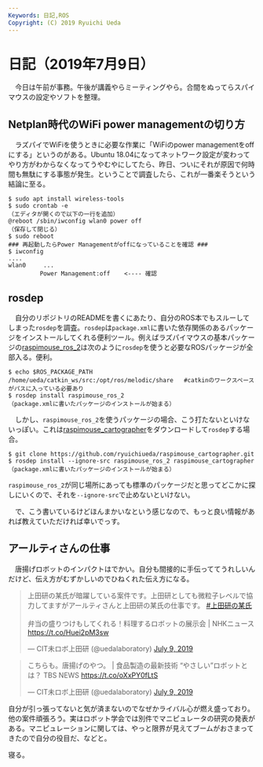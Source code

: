 ```yaml
---
Keywords: 日記,ROS
Copyright: (C) 2019 Ryuichi Ueda
---
```


# 日記（2019年7月9日）

　今日は午前が事務。午後が講義やらミーティングやら。合間をぬってらスパイマウスの設定やソフトを整理。

## Netplan時代のWiFi power managementの切り方

　ラズパイでWiFiを使うときに必要な作業に「WiFiのpower managementをoffにする」というのがある。Ubuntu 18.04になってネットワーク設定が変わってやり方がわからなくなってうやむやにしてたら、昨日、ついにそれが原因で何時間も無駄にする事態が発生。ということで調査したら、これが一番楽そうという結論に至る。

```
$ sudo apt install wireless-tools
$ sudo crontab -e
（エディタが開くので以下の一行を追加）
@reboot /sbin/iwconfig wlan0 power off
（保存して閉じる）
$ sudo reboot
### 再起動したらPower Managementがoffになっていることを確認 ###
$ iwconfig
....
wlan0     ...
         Power Management:off    <---- 確認
```

## rosdep

　自分のリポジトリのREADMEを書くにあたり、自分のROS本でもスルーしてしまった`rosdep`を調査。`rosdep`は`package.xml`に書いた依存関係のあるパッケージをインストールしてくれる便利ツール。例えばラズパイマウスの基本パッケージの[raspimouse_ros_2](https://github.com/ryuichiueda/raspimouse_ros_2)は次のように`rosdep`を使うと必要なROSパッケージが全部入る。便利。

```
$ echo $ROS_PACKAGE_PATH
/home/ueda/catkin_ws/src:/opt/ros/melodic/share   #catkinのワークスペースがパスに入っている必要あり
$ rosdep install raspimouse_ros_2
（package.xmlに書いたパッケージのインストールが始まる）
```

　しかし、`raspimouse_ros_2`を使うパッケージの場合、こう打たないといけないっぽい。これは[raspimouse_cartographer](https://github.com/ryuichiueda/raspimouse_cartographer)をダウンロードして`rosdep`する場合。


```
$ git clone https://github.com/ryuichiueda/raspimouse_cartographer.git
$ rosdep install --ignore-src raspimouse_ros_2 raspimouse_cartographer
（package.xmlに書いたパッケージのインストールが始まる）
```

`raspimouse_ros_2`が同じ場所にあっても標準のパッケージだと思ってどこかに探しにいくので、それを`--ignore-src`で止めないといけない。

　で、こう書いているけどほんまかいなという感じなので、もっと良い情報があれば教えていただければ幸いでっす。

## アールティさんの仕事

　唐揚げロボットのインパクトはでかい。自分も間接的に手伝っててうれしいんだけど、伝え方がむずかしいのでひねくれた伝え方になる。

<blockquote class="twitter-tweet" data-partner="tweetdeck"><p lang="ja" dir="ltr">上田研の某氏が暗躍している案件です。上田研としても微粒子レベルで協力してますがアールティさんと上田研の某氏の仕事です。 <a href="https://twitter.com/hashtag/%E4%B8%8A%E7%94%B0%E7%A0%94%E3%81%AE%E6%9F%90%E6%B0%8F?src=hash&amp;ref_src=twsrc%5Etfw">#上田研の某氏</a><br><br>弁当の盛りつけもしてくれる！料理するロボットの展示会 | NHKニュース   <a href="https://t.co/Huei2pM3sw">https://t.co/Huei2pM3sw</a></p>&mdash; CIT未ロボ上田研 (@uedalaboratory) <a href="https://twitter.com/uedalaboratory/status/1148588181559762944?ref_src=twsrc%5Etfw">July 9, 2019</a></blockquote>
<script async src="https://platform.twitter.com/widgets.js" charset="utf-8"></script>

<blockquote class="twitter-tweet" data-partner="tweetdeck"><p lang="ja" dir="ltr">こちらも。唐揚げのやつ。 | 食品製造の最新技術 “やさしい”ロボットとは？ TBS NEWS <a href="https://t.co/oXxPY0fLtS">https://t.co/oXxPY0fLtS</a></p>&mdash; CIT未ロボ上田研 (@uedalaboratory) <a href="https://twitter.com/uedalaboratory/status/1148588881090162688?ref_src=twsrc%5Etfw">July 9, 2019</a></blockquote>
<script async src="https://platform.twitter.com/widgets.js" charset="utf-8"></script>


自分が引っ張ってないと気が済まないのでなぜかライバル心が燃え盛っており。他の案件頑張ろう。実はロボット学会では別件でマニピュレータの研究の発表がある。マニピュレーションに関しては、やっと限界が見えてブームがおさまってきたので自分の役目だ、などと。


寝る。
